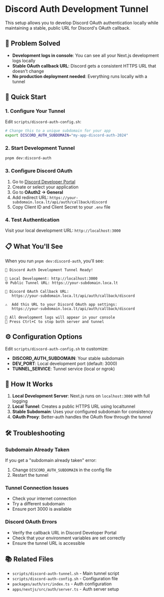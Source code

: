 # Discord Auth Development Tunnel

This setup allows you to develop Discord OAuth authentication locally while maintaining a stable, public URL for Discord's OAuth callback.

## 🎯 Problem Solved

- **Development logs in console**: You can see all your Next.js development logs locally
- **Stable OAuth callback URL**: Discord gets a consistent HTTPS URL that doesn't change
- **No production deployment needed**: Everything runs locally with a tunnel

## 🚀 Quick Start

### 1. Configure Your Tunnel

Edit `scripts/discord-auth-config.sh`:

```bash
# Change this to a unique subdomain for your app
export DISCORD_AUTH_SUBDOMAIN="my-app-discord-auth-2024"
```

### 2. Start Development Tunnel

```bash
pnpm dev:discord-auth
```

### 3. Configure Discord OAuth

1. Go to [Discord Developer Portal](https://discord.com/developers/applications)
2. Create or select your application
3. Go to **OAuth2 → General**
4. Add redirect URL: `https://your-subdomain.loca.lt/api/auth/callback/discord`
5. Copy Client ID and Client Secret to your `.env` file

### 4. Test Authentication

Visit your local development URL: `http://localhost:3000`

## 📋 What You'll See

When you run `pnpm dev:discord-auth`, you'll see:

```
🎉 Discord Auth Development Tunnel Ready!

📱 Local Development: http://localhost:3000
🌐 Public Tunnel URL: https://your-subdomain.loca.lt

🔗 Discord OAuth Callback URL:
   https://your-subdomain.loca.lt/api/auth/callback/discord

⚠️  Add this URL to your Discord OAuth app settings:
   https://your-subdomain.loca.lt/api/auth/callback/discord

📝 All development logs will appear in your console
🛑 Press Ctrl+C to stop both server and tunnel
```

## ⚙️ Configuration Options

Edit `scripts/discord-auth-config.sh` to customize:

- **DISCORD_AUTH_SUBDOMAIN**: Your stable subdomain
- **DEV_PORT**: Local development port (default: 3000)
- **TUNNEL_SERVICE**: Tunnel service (local or ngrok)

## 🔧 How It Works

1. **Local Development Server**: Next.js runs on `localhost:3000` with full logging
2. **Local Tunnel**: Creates a public HTTPS URL using localtunnel
3. **Stable Subdomain**: Uses your configured subdomain for consistency
4. **OAuth Proxy**: Better-auth handles the OAuth flow through the tunnel

## 🛠️ Troubleshooting

### Subdomain Already Taken
If you get a "subdomain already taken" error:
1. Change `DISCORD_AUTH_SUBDOMAIN` in the config file
2. Restart the tunnel

### Tunnel Connection Issues
- Check your internet connection
- Try a different subdomain
- Ensure port 3000 is available

### Discord OAuth Errors
- Verify the callback URL in Discord Developer Portal
- Check that your environment variables are set correctly
- Ensure the tunnel URL is accessible

## 📚 Related Files

- `scripts/discord-auth-tunnel.sh` - Main tunnel script
- `scripts/discord-auth-config.sh` - Configuration file
- `packages/auth/src/index.ts` - Auth configuration
- `apps/nextjs/src/auth/server.ts` - Auth server setup